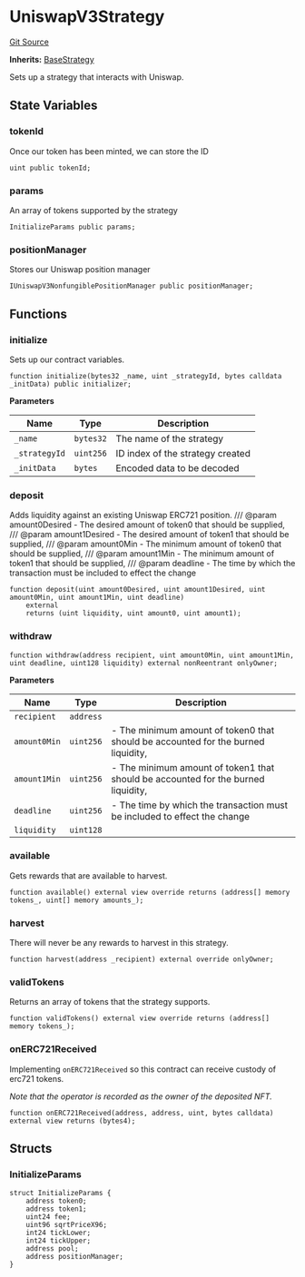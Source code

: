 # UniswapV3Strategy
[Git Source](https://github.com/FloorDAO/floor-v2/blob/fce0c6edadd90eef36eb24d13cfb5b386eeb9d00/src/contracts/strategies/UniswapV3Strategy.sol)

**Inherits:**
[BaseStrategy](/src/contracts/strategies/BaseStrategy.sol/contract.BaseStrategy.md)

Sets up a strategy that interacts with Uniswap.


## State Variables
### tokenId
Once our token has been minted, we can store the ID


```solidity
uint public tokenId;
```


### params
An array of tokens supported by the strategy


```solidity
InitializeParams public params;
```


### positionManager
Stores our Uniswap position manager


```solidity
IUniswapV3NonfungiblePositionManager public positionManager;
```


## Functions
### initialize

Sets up our contract variables.


```solidity
function initialize(bytes32 _name, uint _strategyId, bytes calldata _initData) public initializer;
```
**Parameters**

|Name|Type|Description|
|----|----|-----------|
|`_name`|`bytes32`|The name of the strategy|
|`_strategyId`|`uint256`|ID index of the strategy created|
|`_initData`|`bytes`|Encoded data to be decoded|


### deposit

Adds liquidity against an existing Uniswap ERC721 position.
/// @param amount0Desired - The desired amount of token0 that should be supplied,
/// @param amount1Desired - The desired amount of token1 that should be supplied,
/// @param amount0Min - The minimum amount of token0 that should be supplied,
/// @param amount1Min - The minimum amount of token1 that should be supplied,
/// @param deadline - The time by which the transaction must be included to effect the change


```solidity
function deposit(uint amount0Desired, uint amount1Desired, uint amount0Min, uint amount1Min, uint deadline)
    external
    returns (uint liquidity, uint amount0, uint amount1);
```

### withdraw


```solidity
function withdraw(address recipient, uint amount0Min, uint amount1Min, uint deadline, uint128 liquidity) external nonReentrant onlyOwner;
```
**Parameters**

|Name|Type|Description|
|----|----|-----------|
|`recipient`|`address`||
|`amount0Min`|`uint256`|- The minimum amount of token0 that should be accounted for the burned liquidity,|
|`amount1Min`|`uint256`|- The minimum amount of token1 that should be accounted for the burned liquidity,|
|`deadline`|`uint256`|- The time by which the transaction must be included to effect the change|
|`liquidity`|`uint128`||


### available

Gets rewards that are available to harvest.


```solidity
function available() external view override returns (address[] memory tokens_, uint[] memory amounts_);
```

### harvest

There will never be any rewards to harvest in this strategy.


```solidity
function harvest(address _recipient) external override onlyOwner;
```

### validTokens

Returns an array of tokens that the strategy supports.


```solidity
function validTokens() external view override returns (address[] memory tokens_);
```

### onERC721Received

Implementing `onERC721Received` so this contract can receive custody of erc721 tokens.

*Note that the operator is recorded as the owner of the deposited NFT.*


```solidity
function onERC721Received(address, address, uint, bytes calldata) external view returns (bytes4);
```

## Structs
### InitializeParams

```solidity
struct InitializeParams {
    address token0;
    address token1;
    uint24 fee;
    uint96 sqrtPriceX96;
    int24 tickLower;
    int24 tickUpper;
    address pool;
    address positionManager;
}
```

